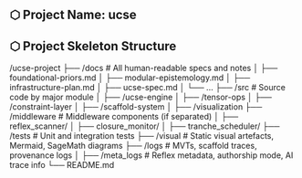 ## ⬡ Project Name: ucse

## ⬡ Project Skeleton Structure

/ucse-project
├── /docs               # All human-readable specs and notes
│   ├── foundational-priors.md
│   ├── modular-epistemology.md
│   ├── infrastructure-plan.md
│   ├── ucse-spec.md
│   └── ...
├── /src                # Source code by major module
│   ├── /ucse-engine
│   ├── /tensor-ops
│   ├── /constraint-layer
│   ├── /scaffold-system
│   ├── /visualization
├── /middleware         # Middleware components (if separated)
│   ├── reflex_scanner/
│   ├── closure_monitor/
│   ├── tranche_scheduler/
├── /tests              # Unit and integration tests
├── /visual             # Static visual artefacts, Mermaid, SageMath diagrams
├── /logs               # MVTs, scaffold traces, provenance logs
│   ├── /meta_logs      # Reflex metadata, authorship mode, AI trace info
└── README.md
